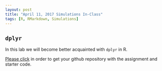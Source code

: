 ```yaml
---
layout: post
title: "April 11, 2017 Simulations In-Class"
tags: [R, RMarkdown, Simulations]
---
```





## `dplyr`


In this lab we will become better acquainted with `dplyr` in R. 

[Please click](https://classroom.github.com/group-assignment-invitations/948833e23eecbeef894da1067942b824) in order to get your github repository with the assignment and starter code. 


